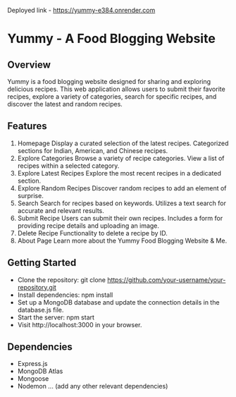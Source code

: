 Deployed link - https://yummy-e384.onrender.com

# Yummy - A Food Blogging Website
## Overview
Yummy is a food blogging website designed for sharing and exploring delicious recipes. This web application allows users to submit their favorite recipes, explore a variety of categories, search for specific recipes, and discover the latest and random recipes.

## Features
1. Homepage
Display a curated selection of the latest recipes.
Categorized sections for Indian, American, and Chinese recipes.
2. Explore Categories
Browse a variety of recipe categories.
View a list of recipes within a selected category.
3. Explore Latest Recipes
Explore the most recent recipes in a dedicated section.
4. Explore Random Recipes
Discover random recipes to add an element of surprise.
5. Search
Search for recipes based on keywords.
Utilizes a text search for accurate and relevant results.
6. Submit Recipe
Users can submit their own recipes.
Includes a form for providing recipe details and uploading an image.
7. Delete Recipe
Functionality to delete a recipe by ID.
8. About Page
Learn more about the Yummy Food Blogging Website & Me.
## Getting Started
- Clone the repository: git clone https://github.com/your-username/your-repository.git
- Install dependencies: npm install
- Set up a MongoDB database and update the connection details in the database.js file.
- Start the server: npm start
- Visit http://localhost:3000 in your browser.
## Dependencies
- Express.js
- MongoDB Atlas
- Mongoose
- Nodemon
... (add any other relevant dependencies)